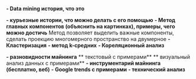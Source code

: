 **- Data mining история, что это**

**- курьезные истории, что можно делать с его помощью**
**- Метод главных компонентов (объяснить на картинках), примеры, чего можно достичь**
  Метод позволяет выделить важные компоненты, сделать проекцию многомерного пространство на двумерное 
**- Кластеризация**
**- метод k-средних**
**- Кореляционный анализ**

**- разновидности майнинга**
**  текстовый с примерами**
**  визуальный анализ данных с примерами**
**- инструментарий майнинга (бесплатно, веб)**
**- Google trends с примерами**
**- технический анализ**

